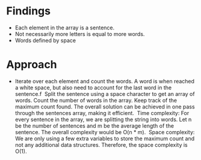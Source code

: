 # Findings
- Each element in the array is a sentence.
- Not necessarily more letters is equal to more words.
- Words defined by space
​
​
# Approach
- Iterate over each element and count the words. A word is when reached a white space, but also need to account for the last word in the sentence.f
​
Split the sentence using a space character to get an array of words.
Count the number of words in the array.
Keep track of the maximum count found.
The overall solution can be achieved in one pass through the sentences array, making it efficient.
​
Time complexity:
For every sentence in the array, we are splitting the string into words. Let n be the number of sentences and m be the average length of the sentence. The overall complexity would be O(n * m).
​
Space complexity:
We are only using a few extra variables to store the maximum count and not any additional data structures. Therefore, the space complexity is O(1).